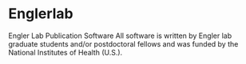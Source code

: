 # Englerlab
Engler Lab Publication Software
All software is written by Engler lab graduate students and/or postdoctoral fellows and was funded by the National Institutes of Health (U.S.).
